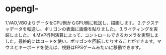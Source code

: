 # opengl-
1.VAO,VBOよりデータをCPU側からGPU側に転送し、描画します。
2.テクスチャデータを転送し、ポリゴンの表面に画像を貼りました。 
3.ライティングを実装しました。
4.MVP行列演算によって、コントロールできるカメラを実現しました。最終的にはコードを使い、ポリゴンを回転したりすることができます。マウスとキーボードを使えば、視野はFPSゲームみたいに移動できます。
